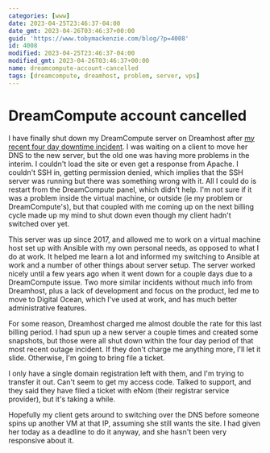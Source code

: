 ```yaml
---
categories: [www]
date: 2023-04-25T23:46:37-04:00
date_gmt: 2023-04-26T03:46:37+00:00
guid: 'https://www.tobymackenzie.com/blog/?p=4008'
id: 4008
modified: 2023-04-25T23:46:37-04:00
modified_gmt: 2023-04-26T03:46:37+00:00
name: dreamcompute-account-cancelled
tags: [dreamcompute, dreamhost, problem, server, vps]
---
```


DreamCompute account cancelled
==============================

I have finally shut down my DreamCompute server on Dreamhost after [my recent four day downtime incident](/blog/2023/04/12/goodbye-dreamhost-hello-digital-ocean/).  I was waiting on a client to move her DNS to the new server, but the old one was having more problems in the interim.<!--more-->  I couldn't load the site or even get a response from Apache.  I couldn't SSH in, getting permission denied, which implies that the SSH server was running but there was something wrong with it.  All I could do is restart from the DreamCompute panel, which didn't help.  I'm not sure if it was a problem inside the virtual machine, or outside (ie my problem or DreamCompute's), but that coupled with me coming up on the next billing cycle made up my mind to shut down even though my client hadn't switched over yet.

This server was up since 2017, and allowed me to work on a virtual machine host set up with Ansible with my own personal needs, as opposed to what I do at work.  It helped me learn a lot and informed my switching to Ansible at work and a number of other things about server setup.  The server worked nicely until a few years ago when it went down for a couple days due to a DreamCompute issue.  Two more similar incidents without much info from Dreamhost, plus a lack of development and focus on the product, led me to move to Digital Ocean, which I've used at work, and has much better administrative features.

For some reason, Dreamhost charged me almost double the rate for this last billing period.  I had spun up a new server a couple times and created some snapshots, but those were all shut down within the four day period of that most recent outage incident.  If they don't charge me anything more, I'll let it slide.  Otherwise, I'm going to bring file a ticket.

I only have a single domain registration left with them, and I'm trying to transfer it out.  Can't seem to get my access code.  Talked to support, and they said they have filed a ticket with eNom (their registrar service provider), but it's taking a while.

Hopefully my client gets around to switching over the DNS before someone spins up another VM at that IP, assuming she still wants the site.  I had given her today as a deadline to do it anyway, and she hasn't been very responsive about it.
